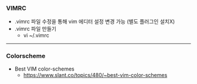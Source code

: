 ### VIMRC
- .vimrc 파일 수정을 통해 vim 에디터 설정 변경 가능 (별도 플러그인 설치X)
- .vimrc 파일 만들기
  - vi ~/.vimrc
---
### Colorscheme
- Best VIM color-schemes
  - https://www.slant.co/topics/480/~best-vim-color-schemes

